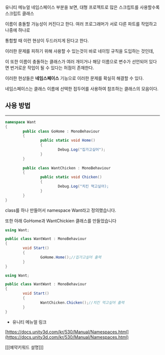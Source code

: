 유니티 메뉴얼 네임스페이스 부분을 보면, 대형 프로젝트로 많은 스크립트를 사용할수록 스크립트 클래스

이름이 충돌할 가능성이 커진다고 한다. 여러 프로그래머가 서로 다른 파트를 작업하고 나중에 하나로

통합할 때 이런 현상이 두드러지게 된다고 한다.

이러한 문제를 피하기 위해 사용할 수 있는것이 바로 네이밍 규칙을 도입하는 것인데,

이 또한 이름이 충돌하는 클래스가 여러 개이거나 해당 이름으로 변수가 선언되어 있다면 번거로운 작업이 될 수 있다는 허점이 존재한다.

이러한 현상들은 **네임스페이스** 기능으로 이러한 문제를 확실히 해결할 수 있다.

네임스페이스는 클래스 이름에 선택한 접두어를 사용하여 참조하는 클래스의 모음이다.

## 사용 방법

---

```csharp
namespace Want
{
		public class GoHome : MonoBehaviour
		{
				public static void Home()
				{
						Debug.Log("집가고싶어");
				}
		}
		
		public class WantChicken : MonoBehaviour
		{
				public static void Chicken()
				{
						Debug.Log("치킨 먹고싶어);
				}
		}
}
```

class를 하나 만들어서 namespace Want라고 정의했습니다.

또한 아래 GoHome과 WantChickien 클래스를 만들었습니다

```csharp
using Want;

public class WantWant : MonoBehaviour
{
		void Start()
		{
				GoHome.Home();//집가고싶어 출력
		}
}
```

```csharp
using Want;

public class WantWant : MonoBehaviour
{
		void Start()
		{
				WantChicken.Chicken();//치킨 먹고싶어 출력
		}
}
```

- 유니티 메뉴얼 링크

[https://docs.unity3d.com/kr/530/Manual/Namespaces.html](https://docs.unity3d.com/kr/530/Manual/Namespaces.html)

[[[예약키워드 설명]]]